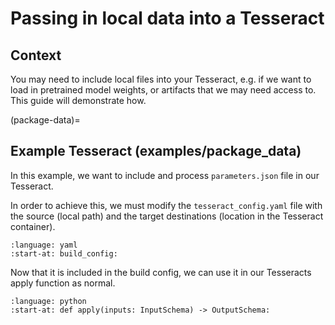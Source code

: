 # Passing in local data into a Tesseract

## Context
You may need to include local files into your Tesseract, e.g. if we want to load in pretrained model weights, or artifacts that we may need access to. This guide will demonstrate how.

(package-data)=
## Example Tesseract (examples/package_data)

In this example, we want to include and process `parameters.json` file in our Tesseract.

In order to achieve this, we must modify the `tesseract_config.yaml` file with the source (local path) and the target destinations (location in the Tesseract container).

```{literalinclude} ../../../examples/package_data/tesseract_config.yaml
:language: yaml
:start-at: build_config:
```

Now that it is included in the build config, we can use it in our Tesseracts apply function as normal.

```{literalinclude} ../../../examples/package_data/tesseract_api.py
:language: python
:start-at: def apply(inputs: InputSchema) -> OutputSchema:
```
